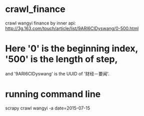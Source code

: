 # crawl_finance
crawl wangyi finance by inner api:
http://3g.163.com/touch/article/list/9ARI6CIDyswang/0-500.html
# Here '0' is the beginning index, '500' is the length of step,
and '9ARI6CIDyswang' is the UUID of '财经－要闻'.


# running command line
scrapy crawl wangyi -a date=2015-07-15


